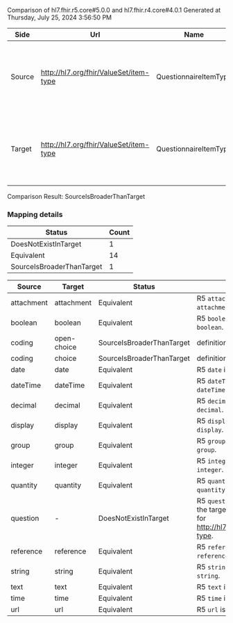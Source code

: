 Comparison of hl7.fhir.r5.core#5.0.0 and hl7.fhir.r4.core#4.0.1
Generated at Thursday, July 25, 2024 3:56:50 PM

| Side | Url | Name | Title | Description |
| --- | --- | --- | --- | --- |
| Source | http://hl7.org/fhir/ValueSet/item-type | QuestionnaireItemType | Questionnaire Item Type | Distinguishes groups from questions and display text and indicates data type for questions. |
| Target | http://hl7.org/fhir/ValueSet/item-type | QuestionnaireItemType | QuestionnaireItemType | Distinguishes groups from questions and display text and indicates data type for questions. |


Comparison Result: SourceIsBroaderThanTarget


### Mapping details

| Status | Count |
| ------ | ----- |
DoesNotExistInTarget | 1 |
Equivalent | 14 |
SourceIsBroaderThanTarget | 1 |


| Source | Target | Status | Message |
| ------ | ------ | ------ | ------- |
| attachment | attachment | Equivalent | R5 `attachment` is equivalent to R4 `attachment`. |
| boolean | boolean | Equivalent | R5 `boolean` is equivalent to R4 `boolean`. |
| coding | open-choice | SourceIsBroaderThanTarget | definition mismatch |
| coding | choice | SourceIsBroaderThanTarget | definition mismatch |
| date | date | Equivalent | R5 `date` is equivalent to R4 `date`. |
| dateTime | dateTime | Equivalent | R5 `dateTime` is equivalent to R4 `dateTime`. |
| decimal | decimal | Equivalent | R5 `decimal` is equivalent to R4 `decimal`. |
| display | display | Equivalent | R5 `display` is equivalent to R4 `display`. |
| group | group | Equivalent | R5 `group` is equivalent to R4 `group`. |
| integer | integer | Equivalent | R5 `integer` is equivalent to R4 `integer`. |
| quantity | quantity | Equivalent | R5 `quantity` is equivalent to R4 `quantity`. |
| question | - | DoesNotExistInTarget | R5 `question` does not appear in the target and has no mapping for http://hl7.org/fhir/ValueSet/item-type. |
| reference | reference | Equivalent | R5 `reference` is equivalent to R4 `reference`. |
| string | string | Equivalent | R5 `string` is equivalent to R4 `string`. |
| text | text | Equivalent | R5 `text` is equivalent to R4 `text`. |
| time | time | Equivalent | R5 `time` is equivalent to R4 `time`. |
| url | url | Equivalent | R5 `url` is equivalent to R4 `url`. |

